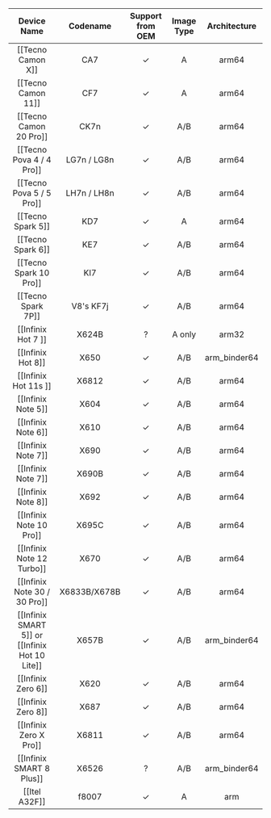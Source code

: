 |Device Name|Codename|Support from OEM|Image Type|Architecture|
|:-:|:-:|:-:|:-:|:-:|
|[[Tecno Camon X]]|CA7|✓|A|arm64|
|[[Tecno Camon 11]]|CF7|✓|A|arm64|
|[[Tecno Camon 20 Pro]]|CK7n|✓|A/B|arm64|
|[[Tecno Pova 4 / 4 Pro]]|LG7n / LG8n|✓|A/B|arm64|
|[[Tecno Pova 5 / 5 Pro]]|LH7n / LH8n|✓|A/B|arm64|
|[[Tecno Spark 5]]|KD7|✓|A|arm64|
|[[Tecno Spark 6]]|KE7|✓|A/B|arm64|
|[[Tecno Spark 10 Pro]]|KI7|✓|A/B|arm64|
|[[Tecno Spark 7P]]|V8's KF7j|✓|A/B|arm64|
|[[Infinix Hot 7 ]]|X624B|?|A only |arm32
|[[Infinix Hot 8]]|X650|✓|A/B|arm_binder64|
|[[Infinix Hot 11s ]]|X6812|✓|A/B|arm64|
|[[Infinix Note 5]]|X604|✓|A/B|arm64|
|[[Infinix Note 6]]|X610|✓|A/B|arm64|
|[[Infinix Note 7]]|X690|✓|A/B|arm64|
|[[Infinix Note 7]]|X690B|✓|A/B|arm64|
|[[Infinix Note 8]]|X692|✓|A/B|arm64|
|[[Infinix Note 10 Pro]]|X695C|✓|A/B|arm64|
|[[Infinix Note 12 Turbo]]|X670|✓|A/B|arm64|
|[[Infinix Note 30 / 30 Pro]]|X6833B/X678B|✓|A/B|arm64|
|[[Infinix SMART 5]] or [[Infinix Hot 10 Lite]]|X657B|✓|A/B|arm_binder64
|[[Infinix Zero 6]]|X620|✓|A/B|arm64|
|[[Infinix Zero 8]]|X687|✓|A/B|arm64|
|[[Infinix Zero X Pro]]|X6811|✓|A/B|arm64|
|[[Infinix SMART 8 Plus]]|X6526|?|A/B|arm_binder64
|[[Itel A32F]]|f8007|✓|A|arm|